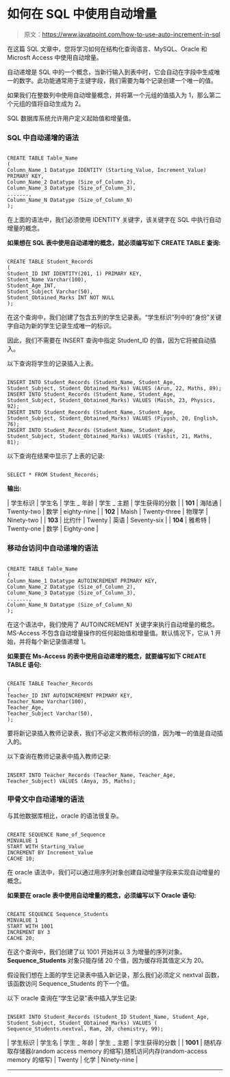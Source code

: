 # 如何在 SQL 中使用自动增量

> 原文：<https://www.javatpoint.com/how-to-use-auto-increment-in-sql>

在这篇 SQL 文章中，您将学习如何在结构化查询语言、MySQL、Oracle 和 Microsft Access 中使用自动增量。

自动递增是 SQL 中的一个概念，当新行输入到表中时，它会自动在字段中生成唯一的数字。此功能通常用于主键字段，我们需要为每个记录创建一个唯一的值。

如果我们在整数列中使用自动增量概念，并将第一个元组的值插入为 1，那么第二个元组的值将自动生成为 2。

SQL 数据库系统允许用户定义起始值和增量值。

### SQL 中自动递增的语法

```

CREATE TABLE Table_Name
(
Column_Name_1 Datatype IDENTITY (Starting_Value, Increment_Value) PRIMARY KEY, 
Column_Name_2 Datatype (Size_of_Column_2),
Column_Name_3 Datatype (Size_of_Column_3),
.......,
Column_Name_N Datatype (Size_of_Column_N)
);

```

在上面的语法中，我们必须使用 IDENTITY 关键字，该关键字在 SQL 中执行自动增量的概念。

**如果想在 SQL 表中使用自动递增的概念，就必须编写如下 CREATE TABLE 查询:**

```

CREATE TABLE Student_Records
(
Student_ID INT IDENTITY(201, 1) PRIMARY KEY, 
Student_Name Varchar(100),
Student_Age INT,
Student_Subject Varchar(50),
Student_Obtained_Marks INT NOT NULL
);

```

在这个查询中，我们创建了包含五列的学生记录表。“学生标识”列中的“身份”关键字自动为新的学生记录生成唯一的标识。

因此，我们不需要在 INSERT 查询中指定 Student_ID 的值，因为它将被自动插入。

以下查询将学生的记录插入上表。

```

INSERT INTO Student_Records (Student_Name, Student_Age, Student_Subject, Student_Obtained_Marks) VALUES (Arun, 22, Maths, 89);
INSERT INTO Student_Records (Student_Name, Student_Age, Student_Subject, Student_Obtained_Marks) VALUES (Maish, 23, Physics, 92);
INSERT INTO Student_Records (Student_Name, Student_Age, Student_Subject, Student_Obtained_Marks) VALUES (Piyush, 20, English, 76);
INSERT INTO Student_Records (Student_Name, Student_Age, Student_Subject, Student_Obtained_Marks) VALUES (Yashit, 21, Maths, 81); 

```

以下查询在结果中显示了上表的记录:

```

SELECT * FROM Student_Records;

```

**输出:**

| 学生标识 | 学生名 | 学生 _ 年龄 | 学生 _ 主题 | 学生获得的分数 |
| **101** | 海陆通 | Twenty-two | 数学 | eighty-nine |
| **102** | Maish | Twenty-three | 物理学 | Ninety-two |
| **103** | 比约什 | Twenty | 英语 | Seventy-six |
| **104** | 雅希特 | Twenty-one | 数学 | Eighty-one |

### 移动台访问中自动递增的语法

```

CREATE TABLE Table_Name
(
Column_Name_1 Datatype AUTOINCREMENT PRIMARY KEY, 
Column_Name_2 Datatype (Size_of_Column_2),
Column_Name_3 Datatype (Size_of_Column_3),
.......,
Column_Name_N Datatype (Size_of_Column_N)
);

```

在这个语法中，我们使用了 AUTOINCREMENT 关键字来执行自动增量的概念。MS-Access 不包含自动增量操作的任何起始值和增量值。默认情况下，它从 1 开始，并将每个新记录值递增 1。

**如果要在 Ms-Access 的表中使用自动递增的概念，就要编写如下 CREATE TABLE 语句:**

```

CREATE TABLE Teacher_Records
(
Teacher_ID INT AUTOINCREMENT PRIMARY KEY, 
Teacher_Name Varchar(100),
Teacher_Age,
Teacher_Subject Varchar(50),
);

```

要将新记录插入教师记录表，我们不必定义教师标识的值，因为唯一的值是自动插入的。

以下查询在教师记录表中插入教师记录:

```

INSERT INTO Teacher_Records (Teacher_Name, Teacher_Age, Teacher_Subject) VALUES (Amya, 35, Maths);

```

### 甲骨文中自动递增的语法

与其他数据库相比，oracle 的语法很复杂。

```

CREATE SEQUENCE Name_of_Sequence
MINVALUE 1
START WITH Starting_Value
INCREMENT BY Increment_Value
CACHE 10;

```

在 oracle 语法中，我们可以通过用序列对象创建自动增量字段来实现自动增量的概念。

**如果要在 oracle 表中使用自动增量的概念，必须编写以下 Oracle 语句:**

```

CREATE SEQUENCE Sequence_Students
MINVALUE 1
START WITH 1001
INCREMENT BY 3
CACHE 20;

```

在这个查询中，我们创建了以 1001 开始并以 3 为增量的序列对象。 **Sequence_Students** 对象只能存储 20 个值，因为缓存将其值定义为 20。

假设我们想在上面的学生记录表中插入新记录，那么我们必须定义 nextval 函数，该函数访问 Sequence_Students 的下一个值。

以下 oracle 查询在“学生记录”表中插入学生记录:

```

INSERT INTO Student_Records (Student_ID Student_Name, Student_Age, Student_Subject, Student_Obtained_Marks) VALUES ( Sequence_Students.nextval, Ram, 20, chemistry, 99);

```

| 学生标识 | 学生名 | 学生 _ 年龄 | 学生 _ 主题 | 学生获得的分数 |
| **1001** | 随机存取存储器(random access memory 的缩写)ˌ随机访问内存(random-access memory 的缩写) | Twenty | 化学 | Ninety-nine |

* * *